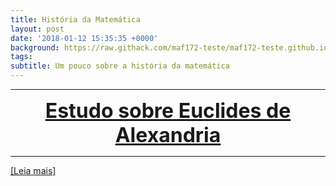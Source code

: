 ```yaml
---
title: História da Matemática
layout: post
date: '2018-01-12 15:35:35 +0000'
background: https://raw.githack.com/maf172-teste/maf172-teste.github.io/master/img/history.png
tags:
subtitle: Um pouco sobre a história da matemática
---
```


***

<center><font size="6" color="#76asaf">
<a href="/posts/27-08-2019/post1">
<b>Estudo sobre Euclides de Alexandria</b>
</a></font></center>

***

[[Leia mais]](/posts/27-08-2019/post1)